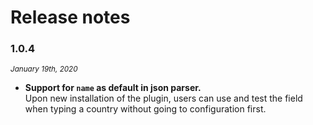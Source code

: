 # Release notes 

### 1.0.4
*<small>January 19th, 2020</small>* 

* **Support for `name` as default in json parser.**  
Upon new installation of the plugin, users can use and test the field when typing a country without going to configuration first.
